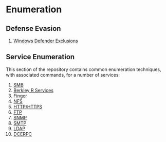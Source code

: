 # Enumeration

## Defense Evasion

1) [Windows Defender Exclusions]()

## Service Enumeration

This section of the repository contains common enumeration techniques, with associated commands, for a number of services:

1) [SMB](SMB/SMB.md)
2) [Berkley R Services](Berkley-R-Services/BerkeleyR.md)
3) [Finger](Finger/Finger.md)
4) [NFS](NFS/README.md)
5) [HTTP/HTTPS](HTTP-HTTPS/README.md)
6) [FTP](FTP/FTP.md)
7) [SNMP](SNMP/SNMP.md)
8) [SMTP](SMTP/SMTP.md)
9) [LDAP](LDAP/LDAP.md)
10) [DCERPC](DCERPC/DCERPC.md)
